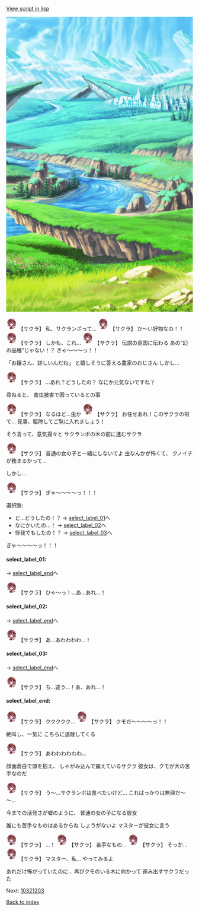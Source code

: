 [View script in lisp](../scripts/10321202.txt)

![plain.png](../images/backgrounds/plain.png)

<img src="../images/units/103211.png" alt="103211.png" height="34"/>
【サクラ】
私、サクランボって…

<img src="../images/units/103211.png" alt="103211.png" height="34"/>
【サクラ】
だ～い好物なの！！

<img src="../images/units/103211.png" alt="103211.png" height="34"/>
【サクラ】
しかも、これ…

<img src="../images/units/103211.png" alt="103211.png" height="34"/>
【サクラ】
伝説の島国に伝わる
あの“幻の品種”じゃない！？
きゃ～～～っ！！

「お嬢さん、詳しいんだね」
と嬉しそうに答える農家のおじさん
しかし…

<img src="../images/units/103211.png" alt="103211.png" height="34"/>
【サクラ】
…あれ？どうしたの？
なにか元気ないですね？

尋ねると、
害虫被害で困っているとの事

<img src="../images/units/103211.png" alt="103211.png" height="34"/>
【サクラ】
なるほど…虫か

<img src="../images/units/103211.png" alt="103211.png" height="34"/>
【サクラ】
お任せあれ！このサクラの術で…
見事、駆除してご覧に入れましょう！

そう言って、意気揚々と
サクランボの木の前に進むサクラ

<img src="../images/units/103211.png" alt="103211.png" height="34"/>
【サクラ】
普通の女の子と一緒にしないでよ
虫なんかが怖くて、
クノイチが務まるかって…

しかし…

<img src="../images/units/103211.png" alt="103211.png" height="34"/>
【サクラ】
ぎゃ～～～～っ！！！

選択肢:
- ど…どうしたの！？ → [select_label_01](#select_label_01)へ
- なにかいたの…！ → [select_label_02](#select_label_02)へ
- 怪我でもしたの！？ → [select_label_03](#select_label_03)へ

ぎゃ～～～～っ！！！

#### select_label_01:
 → [select_label_end](#select_label_end)へ

<img src="../images/units/103211.png" alt="103211.png" height="34"/>
【サクラ】
ひゃ～っ！…あ…あれ…！

#### select_label_02:
 → [select_label_end](#select_label_end)へ

<img src="../images/units/103211.png" alt="103211.png" height="34"/>
【サクラ】
あ…あわわわわ…！

#### select_label_03:
 → [select_label_end](#select_label_end)へ

<img src="../images/units/103211.png" alt="103211.png" height="34"/>
【サクラ】
ち…違う…！あ、あれ…！

#### select_label_end:

<img src="../images/units/103211.png" alt="103211.png" height="34"/>
【サクラ】
ククククク…

<img src="../images/units/103211.png" alt="103211.png" height="34"/>
【サクラ】
クモだ～～～～っ！！

絶叫し、一気に
こちらに退散してくる

<img src="../images/units/103211.png" alt="103211.png" height="34"/>
【サクラ】
あわわわわわわ…

顔面蒼白で頭を抱え、
しゃがみ込んで震えているサクラ
彼女は、クモが大の苦手なのだ

<img src="../images/units/103211.png" alt="103211.png" height="34"/>
【サクラ】
う～…サクランボは食べたいけど…
こればっかりは無理だ～～…

今までの活発さが嘘のように、
普通の女の子になる彼女

誰にも苦手なものはあるからね
しょうがないよ
マスターが彼女に言う

<img src="../images/units/103211.png" alt="103211.png" height="34"/>
【サクラ】
…！

<img src="../images/units/103211.png" alt="103211.png" height="34"/>
【サクラ】
苦手なもの…

<img src="../images/units/103211.png" alt="103211.png" height="34"/>
【サクラ】
そっか…

<img src="../images/units/103211.png" alt="103211.png" height="34"/>
【サクラ】
マスター、私…
やってみるよ

あれだけ怖がっていたのに…
再びクモのいる木に向かって
進み出すサクラだった

Next: [10321203](10321203.md)

[Back to index](index.md)
